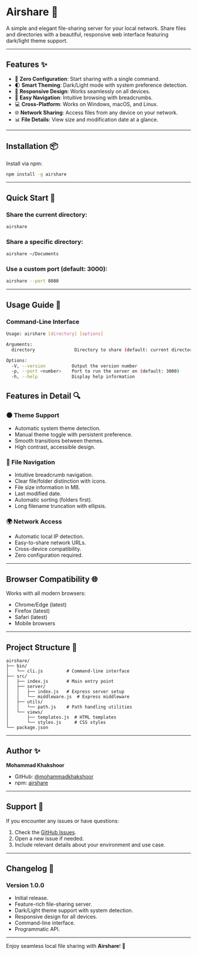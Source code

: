 # Airshare 🚀

A simple and elegant file-sharing server for your local network. Share files and directories with a beautiful, responsive web interface featuring dark/light theme support.

---

## Features ✨

- 🎯 **Zero Configuration**: Start sharing with a single command.
- 🌓 **Smart Theming**: Dark/Light mode with system preference detection.
- 📱 **Responsive Design**: Works seamlessly on all devices.
- 📂 **Easy Navigation**: Intuitive browsing with breadcrumbs.
- 💻 **Cross-Platform**: Works on Windows, macOS, and Linux.
- 🌐 **Network Sharing**: Access files from any device on your network.
- 📊 **File Details**: View size and modification date at a glance.

---

## Installation 📦

Install via npm:

```sh
npm install -g airshare
```

---

## Quick Start 🚀

### Share the current directory:

```sh
airshare
```

### Share a specific directory:

```sh
airshare ~/Documents
```

### Use a custom port (default: 3000):

```sh
airshare --port 8080
```

---

## Usage Guide 📖

### Command-Line Interface

```sh
Usage: airshare [directory] [options]

Arguments:
  directory               Directory to share (default: current directory)

Options:
  -V, --version          Output the version number
  -p, --port <number>    Port to run the server on (default: 3000)
  -h, --help             Display help information
```

## Features in Detail 🔍

### 🌑 Theme Support

- Automatic system theme detection.
- Manual theme toggle with persistent preference.
- Smooth transitions between themes.
- High contrast, accessible design.

### 📂 File Navigation

- Intuitive breadcrumb navigation.
- Clear file/folder distinction with icons.
- File size information in MB.
- Last modified date.
- Automatic sorting (folders first).
- Long filename truncation with ellipsis.

### 🌍 Network Access

- Automatic local IP detection.
- Easy-to-share network URLs.
- Cross-device compatibility.
- Zero configuration required.

---

## Browser Compatibility 🌐

Works with all modern browsers:

- Chrome/Edge (latest)
- Firefox (latest)
- Safari (latest)
- Mobile browsers

---

## Project Structure 📁

```
airshare/
├── bin/
│   └── cli.js         # Command-line interface
├── src/
│   ├── index.js       # Main entry point
│   ├── server/
│   │   ├── index.js   # Express server setup
│   │   └── middleware.js  # Express middleware
│   ├── utils/
│   │   └── path.js    # Path handling utilities
│   └── views/
│       ├── templates.js  # HTML templates
│       └── styles.js     # CSS styles
└── package.json
```

---

## Author ✨

**Mohammad Khakshoor**

- GitHub: [@mohammadkhakshoor](https://github.com/mohammadkhakshoor)
- npm: [airshare](https://www.npmjs.com/package/airshare)

---

## Support 💬

If you encounter any issues or have questions:

1. Check the [GitHub Issues](https://github.com/mohammadkhakshoor/airshare/issues).
2. Open a new issue if needed.
3. Include relevant details about your environment and use case.

---

## Changelog 📝

### Version 1.0.0

- Initial release.
- Feature-rich file-sharing server.
- Dark/Light theme support with system detection.
- Responsive design for all devices.
- Command-line interface.
- Programmatic API.

---

Enjoy seamless local file sharing with **Airshare**! 🚀
